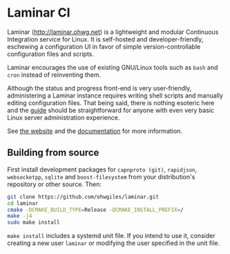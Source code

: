 # Laminar CI

Laminar (http://laminar.ohwg.net) is a lightweight and modular Continuous Integration service for Linux. It is self-hosted and developer-friendly, eschewing a configuration UI in favor of simple version-controllable configuration files and scripts.

Laminar encourages the use of existing GNU/Linux tools such as `bash` and `cron` instead of reinventing them.

Although the status and progress front-end is very user-friendly, administering a Laminar instance requires writing shell scripts and manually editing configuration files. That being said, there is nothing esoteric here and the [guide](http://laminar.ohwg.net/docs) should be straightforward for anyone with even very basic Linux server administration experience.

See [the website](http://laminar.ohwg.net) and the [documentation](http://laminar.ohwg.net/docs) for more information.

## Building from source

First install development packages for `capnproto (git)`, `rapidjson`, `websocketpp`, `sqlite` and `boost-filesystem` from your distribution's repository or other source. Then:

```bash
git clone https://github.com/ohwgiles/laminar.git
cd laminar
cmake -DCMAKE_BUILD_TYPE=Release -DCMAKE_INSTALL_PREFIX=/
make -j4
sudo make install
```

`make install` includes a systemd unit file. If you intend to use it, consider creating a new user `laminar` or modifying the user specified in the unit file.


